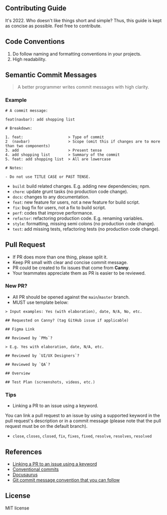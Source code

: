 ## Contributing Guide

It's 2022. Who doesn't like things short and simple? Thus, this guide is kept as concise as possible. Feel free to contribute.

## Code Conventions

1. Do follow naming and formatting conventions in your projects.
2. High readability.

## Semantic Commit Messages

> A better programmer writes commit messages with high clarity.

### Example

```
# A commit message:

feat(navbar): add shopping list

# Breakdown:

1. feat:                    > Type of commit
2  (navbar)                 > Scope (omit this if changes are to more than two components)
3. add                      > Present tense
4. add shopping list        > Summary of the commit
5. feat: add shopping list  > All are lowercase

# Notes:

- Do not use TITLE CASE or PAST TENSE.
```

- `build`: build related changes. E.g. adding new dependencies; npm.
- `chore`: update grunt tasks (no production code change).
- `docs`: changes to any documentation.
- `feat`: new feature for users, not a new feature for build script.
- `fix`: bug fix for users, not a fix to build script.
- `perf`: codes that improve performance.
- `refactor`: refactoring production code. E.g. renaming variables.
- `style`: formatting, missing semi colons (no production code change).
- `test`: add missing tests, refactoring tests (no production code change).

## Pull Request

- If PR does more than one thing, please split it.
- Keep PR small with clear and concise commit message.
- PR could be created to fix issues that come from **Canny**.
- Your teammates appreciate them as PR is easier to be reviewed.

### New PR?

- All PR should be opened against the `main`/`master` branch.
- MUST use template below:

```
> Input examples: Yes (with elaboration), date, N/A, No, etc.

## Requested on Canny? (tag GitHub issue if applicable)

## Figma Link

## Reviewed by `PMs`?

> E.g. Yes with elaboration, date, N/A, etc.

## Reviewed by `UI/UX Designers`?

## Reviewed by `QA`?

## Overview

## Test Plan (screenshots, videos, etc.)
```

### Tips

- Linking a PR to an issue using a keyword.

You can link a pull request to an issue by using a supported keyword in the pull request's description or in a commit message (please note that the pull request must be on the default branch).

- `close`, `closes`, `closed`, `fix`, `fixes`, `fixed`, `resolve`, `resolves`, `resolved`

## References

- [Linking a PR to an issue using a keyword](https://docs.github.com/en/issues/tracking-your-work-with-issues/linking-a-pull-request-to-an-issue#linking-a-pull-request-to-an-issue-using-a-keyword)
- [Conventional commits](https://www.conventionalcommits.org/en/v1.0.0/)
- [Docusaurus](https://github.com/facebook/docusaurus)
- [Git commit message convention that you can follow](https://dev.to/i5han3/git-commit-message-convention-that-you-can-follow-1709)

## License

MIT license